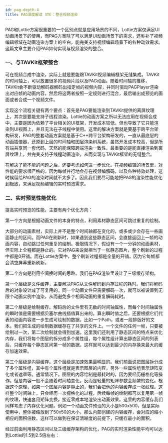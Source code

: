 ```yaml
---
id: pag-depth-4
title: PAG深度解读（四）：整合视频渲染
---
```


PAG和Lottie方案很重要的一个区别点就是应用场景的不同，Lottie方案仅满足UI动画场景下的使用，而PAG方案除了可以满足UI动画场景下的需求，还弥补了视频编辑领域在动画渲染方案上的空白，能完美支持视频编辑场景下的各种动效需求。这篇文章主要介绍PAG如何实现与视频渲染的整合。
### 一、与TAVKit框架整合
可在视频合成中渲染，实际上就是要能跟TAVKit视频编辑框架无缝集成。TAVKit的时间轴上，可以放置很多的视频片段以及PAG动画。随着时间轴的推移，TAVKit会不断驱动解码器解码出指定帧的视频内容，并同时驱动PAGPlayer渲染出对应帧的动画内容，然后将这两者按照一定规则进行混合，最后输出成预览的画面或者合成一个视频文件。

实现这个流程关键有两个要点：首先是PAG要能渲染到TAVKit提供的离屏纹理上，其次是要能支持子线程渲染。Lottie的动画方案之所以无法应用在视频合成中，主要是因为依赖了平台相关的UI框架，开发成本较低，但也导致了它只能渲染到UI视图上，并且无法在子线程中使用。这里的解决方案就是要基于跨平台架构研发，PAG的整套动画方案就是基于C++跨平台架构研发的，一直从最底层的动画插值器，还原到上层的时间轴和图层渲染树系统，虽然开发成本较高，但是所有端共享同一套代码，天然的能保障跨端渲染一致性。最重要的是能直接渲染到离屏纹理上，并完美支持子线程动画渲染，从而实现与TAVKit框架的无缝整合。

在解决了能不能的问题之后，还要考虑如何进一步优化。在视频编辑的场景里，对性能的要求很严格的。因为每帧并行地会存在视频编解码，以及各种特效处理，这时候留给PAG的渲染时间就不太多了。因此我们要尽可能地把PAG的渲染性能优化到极致，来满足视频编辑的实时预览需求。

### 二、实时预览性能优化

提高实时预览的性能，主要有两个优化方向：

第一个方向是根据动画文件的本身的特点，利用素材静态区间可跳过重复的绘制。

大部分的动画素材，实际上并不是整个时间轴都在变化的，或多或少会存在一些画面静止的区间。而PAG在刷新时，如果遇到这些静态区间，会直接返回上一帧的动画内容，自动跳过任何重复的绘制。极限情况下，假设有一个一分钟的动画素材，但实际上全程都是静止的。它对PAG来说就相当于一张静态图片，整个刷新的过程中都是0开销。而在Lottie方案中，整个刷新过程都是全量的开销，因为它每帧都会清空屏幕重新刷新。

第二个方向是利用空间换时间的思路。我们在PAG渲染里设计了三级缓存架构。

第一个层级是文件缓存，主要解决PAG从文件解码到内存过程的耗时。我们将解码后的对象设计成了可复用的。同一个动画文件只需要解码一次，就可以被设置到无限个动画实例中渲染，从而避免多个相同动画的重复解码耗时。

第二个层级是绘制缓存。解码后的文件里有无数的时间轴属性，而每个时间轴属性的瞬时值是需要根据贝塞尔曲线插值算出来的。算出瞬时值之后，还要根据它们代表的动画内容进一步生成可绘制的数据，比如一个Path，或者一段排版好的文本。我们把生成的绘制数据缓存在了共享的文件上。一个文件的任何一帧，只要被绘制过一次，第二次绘制就会得到加速。这里我们还利用了静态区间的特点来优化内存，我们将每个图层的拆分成多个属性组，每个属性组计算出静态区间的列表后，只缓存每个静态区间第一帧的数据。这样就可以达到最少的内存换来最大的缓存加速效果。

第三个层级是内容缓存。这个层级是加速效果最明显的。我们前面说把图层拆分成了多个属性组，其中有个属性组就是表示图层的内容，另外一些属性组表示矩阵变化或者遮罩等。通常情况下，图层的内容绘制是最耗时的，因为要经历栅格化等操作。但是内容一般不会随着时间轴变化，反而是轻量的矩阵参数会频繁的变化。根据这个原理，如果一个图层内容是静止的，我们会把他的内容缓存成一张纹理。这样整个时间轴上，只会经历一次栅格化的过程，后续每帧的绘制都可以复用第一帧的纹理，快速套用矩阵变换，接近零成本地渲染出动画效果。这里的内容缓存我们同样考虑了内存优化问题。例如一个动画文件预设的大小是500x500，但是实际使用中，整体被缩放到了50x50的大小，那么内部创建的内容缓存，会对应的缩小相应的面积倍数。这样可以做到在保证清晰度的前提下，只缓存最小的面积。

经过前面利用静态区间以及三级缓存架构的优化，PAG的实时渲染性能平均可以达到Lottie的1.5到2.5倍左右：